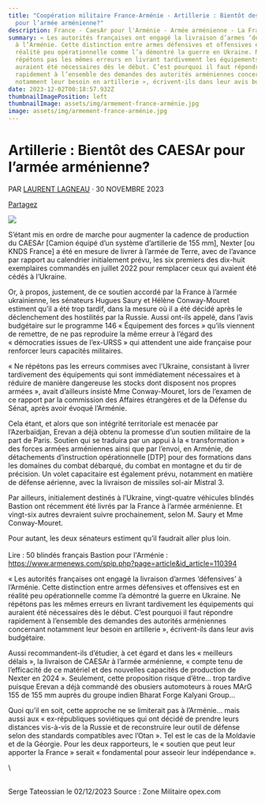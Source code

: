 ```yaml
---
title: "Coopération militaire France-Arménie - Artillerie : Bientôt des CAESAr
  pour l’armée arménienne?"
description: France - CaesAr pour l'Arménie - Armée arménienne - La France arme l'Arménie
summary: « Les autorités françaises ont engagé la livraison d’armes ‘défensives’
  à l’Arménie. Cette distinction entre armes défensives et offensives est en
  réalité peu opérationnelle comme l’a démontré la guerre en Ukraine. Ne
  répétons pas les mêmes erreurs en livrant tardivement les équipements qui
  auraient été nécessaires dès le début. C’est pourquoi il faut répondre
  rapidement à l’ensemble des demandes des autorités arméniennes concernant
  notamment leur besoin en artillerie », écrivent-ils dans leur avis budgétaire.
date: 2023-12-02T00:18:57.932Z
thumbnailImagePosition: left
thumbnailImage: assets/img/armement-france-arménie.jpg
image: assets/img/armement-france-arménie.jpg
---
```

<!--StartFragment-->

# Artillerie : Bientôt des CAESAr pour l’armée arménienne?

PAR [LAURENT LAGNEAU](https://www.opex360.com/author/admin/ "Articles par Laurent Lagneau") · 30 NOVEMBRE 2023

[Partagez](https://www.facebook.com/share.php?u=https%3A%2F%2Fwww.opex360.com%2F2023%2F11%2F30%2Fartillerie-bientot-des-caesar-pour-larmee-armenienne%2F)

![](https://www.opex360.com/wp-content/uploads/68era-smdr-caesar-20230113.jpg)

S’étant mis en ordre de marche pour augmenter la cadence de production du CAESAr \[Camion équipé d’un système d’artillerie de 155 mm], Nexter \[ou KNDS France] a été en mesure de livrer à l’armée de Terre, avec de l’avance par rapport au calendrier initialement prévu, les six premiers des dix-huit exemplaires commandés en juillet 2022 pour remplacer ceux qui avaient été cédés à l’Ukraine.

Or, à propos, justement, de ce soutien accordé par la France à l’armée ukrainienne, les sénateurs Hugues Saury et Hélène Conway-Mouret estiment qu’il a été trop tardif, dans la mesure où il a été décidé après le déclenchement des hostilités par la Russie. Aussi ont-ils appelé, dans l’avis budgétaire sur le programme 146 « Équipement des forces » qu’ils viennent de remettre, de ne pas reproduire la même erreur à l’égard des « démocraties issues de l’ex-URSS » qui attendent une aide française pour renforcer leurs capacités militaires.

« Ne répétons pas les erreurs commises avec l’Ukraine, consistant à livrer tardivement des équipements qui sont immédiatement nécessaires et à réduire de manière dangereuse les stocks dont disposent nos propres armées », avait d’ailleurs insisté Mme Conway-Mouret, lors de l’examen de ce rapport par la commission des Affaires étrangères et de la Défense du Sénat, après avoir évoqué l’Arménie.

Cela étant, et alors que son intégrité territoriale est menacée par l’Azerbaïdjan, Erevan a déjà obtenu la promesse d’un soutien militaire de la part de Paris. Soutien qui se traduira par un appui à la « transformation » des forces armées arméniennes ainsi que par l’envoi, en Arménie, de détachements d’instruction opérationnelle \[DTP] pour des formations dans les domaines du combat débarqué, du combat en montagne et du tir de précision. Un volet capacitaire est également prévu, notamment en matière de défense aérienne, avec la livraison de missiles sol-air Mistral 3.

Par ailleurs, initialement destinés à l’Ukraine, vingt-quatre véhicules blindés Bastion ont récemment été livrés par la France à l’armée arménienne. Et vingt-six autres devraient suivre prochainement, selon M. Saury et Mme Conway-Mouret.

Pour autant, les deux sénateurs estiment qu’il faudrait aller plus loin.\
\
Lire : 5﻿0 blindés français Bastion pour l'Arménie : https://www.armenews.com/spip.php?page=article&id_article=110394

« Les autorités françaises ont engagé la livraison d’armes ‘défensives’ à l’Arménie. Cette distinction entre armes défensives et offensives est en réalité peu opérationnelle comme l’a démontré la guerre en Ukraine. Ne répétons pas les mêmes erreurs en livrant tardivement les équipements qui auraient été nécessaires dès le début. C’est pourquoi il faut répondre rapidement à l’ensemble des demandes des autorités arméniennes concernant notamment leur besoin en artillerie », écrivent-ils dans leur avis budgétaire.

Aussi recommandent-ils d’étudier, à cet égard et dans les « meilleurs délais », la livraison de CAESAr à l’armée arménienne, « compte tenu de l’efficacité de ce matériel et des nouvelles capacités de production de Nexter en 2024 ». Seulement, cette proposition risque d’être… trop tardive puisque Erevan a déjà commandé des obusiers automoteurs à roues MArG 155 de 155 mm auprès du groupe indien Bharat Forge Kalyani Group…

Quoi qu’il en soit, cette approche ne se limiterait pas à l’Arménie… mais aussi aux « ex-républiques soviétiques qui ont décidé de prendre leurs distances vis-à-vis de la Russie et de reconstruire leur outil de défense selon des standards compatibles avec l’Otan ». Tel est le cas de la Moldavie et de la Géorgie. Pour les deux rapporteurs, le « soutien que peut leur apporter la France » serait « fondamental pour asseoir leur indépendance ».

<!--EndFragment-->\

\
S﻿erge Tateossian le 02/12/2023   Source : Zone Militaire opex.com